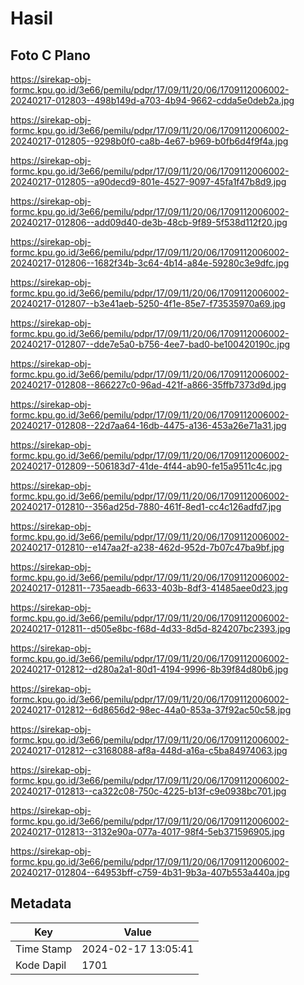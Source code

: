 # Hasil

## Foto C Plano

https://sirekap-obj-formc.kpu.go.id/3e66/pemilu/pdpr/17/09/11/20/06/1709112006002-20240217-012803--498b149d-a703-4b94-9662-cdda5e0deb2a.jpg

https://sirekap-obj-formc.kpu.go.id/3e66/pemilu/pdpr/17/09/11/20/06/1709112006002-20240217-012805--9298b0f0-ca8b-4e67-b969-b0fb6d4f9f4a.jpg

https://sirekap-obj-formc.kpu.go.id/3e66/pemilu/pdpr/17/09/11/20/06/1709112006002-20240217-012805--a90decd9-801e-4527-9097-45fa1f47b8d9.jpg

https://sirekap-obj-formc.kpu.go.id/3e66/pemilu/pdpr/17/09/11/20/06/1709112006002-20240217-012806--add09d40-de3b-48cb-9f89-5f538d112f20.jpg

https://sirekap-obj-formc.kpu.go.id/3e66/pemilu/pdpr/17/09/11/20/06/1709112006002-20240217-012806--1682f34b-3c64-4b14-a84e-59280c3e9dfc.jpg

https://sirekap-obj-formc.kpu.go.id/3e66/pemilu/pdpr/17/09/11/20/06/1709112006002-20240217-012807--b3e41aeb-5250-4f1e-85e7-f73535970a69.jpg

https://sirekap-obj-formc.kpu.go.id/3e66/pemilu/pdpr/17/09/11/20/06/1709112006002-20240217-012807--dde7e5a0-b756-4ee7-bad0-be100420190c.jpg

https://sirekap-obj-formc.kpu.go.id/3e66/pemilu/pdpr/17/09/11/20/06/1709112006002-20240217-012808--866227c0-96ad-421f-a866-35ffb7373d9d.jpg

https://sirekap-obj-formc.kpu.go.id/3e66/pemilu/pdpr/17/09/11/20/06/1709112006002-20240217-012808--22d7aa64-16db-4475-a136-453a26e71a31.jpg

https://sirekap-obj-formc.kpu.go.id/3e66/pemilu/pdpr/17/09/11/20/06/1709112006002-20240217-012809--506183d7-41de-4f44-ab90-fe15a9511c4c.jpg

https://sirekap-obj-formc.kpu.go.id/3e66/pemilu/pdpr/17/09/11/20/06/1709112006002-20240217-012810--356ad25d-7880-461f-8ed1-cc4c126adfd7.jpg

https://sirekap-obj-formc.kpu.go.id/3e66/pemilu/pdpr/17/09/11/20/06/1709112006002-20240217-012810--e147aa2f-a238-462d-952d-7b07c47ba9bf.jpg

https://sirekap-obj-formc.kpu.go.id/3e66/pemilu/pdpr/17/09/11/20/06/1709112006002-20240217-012811--735aeadb-6633-403b-8df3-41485aee0d23.jpg

https://sirekap-obj-formc.kpu.go.id/3e66/pemilu/pdpr/17/09/11/20/06/1709112006002-20240217-012811--d505e8bc-f68d-4d33-8d5d-824207bc2393.jpg

https://sirekap-obj-formc.kpu.go.id/3e66/pemilu/pdpr/17/09/11/20/06/1709112006002-20240217-012812--d280a2a1-80d1-4194-9996-8b39f84d80b6.jpg

https://sirekap-obj-formc.kpu.go.id/3e66/pemilu/pdpr/17/09/11/20/06/1709112006002-20240217-012812--6d8656d2-98ec-44a0-853a-37f92ac50c58.jpg

https://sirekap-obj-formc.kpu.go.id/3e66/pemilu/pdpr/17/09/11/20/06/1709112006002-20240217-012812--c3168088-af8a-448d-a16a-c5ba84974063.jpg

https://sirekap-obj-formc.kpu.go.id/3e66/pemilu/pdpr/17/09/11/20/06/1709112006002-20240217-012813--ca322c08-750c-4225-b13f-c9e0938bc701.jpg

https://sirekap-obj-formc.kpu.go.id/3e66/pemilu/pdpr/17/09/11/20/06/1709112006002-20240217-012813--3132e90a-077a-4017-98f4-5eb371596905.jpg

https://sirekap-obj-formc.kpu.go.id/3e66/pemilu/pdpr/17/09/11/20/06/1709112006002-20240217-012804--64953bff-c759-4b31-9b3a-407b553a440a.jpg


## Metadata

| Key        | Value               |
| ---------- | ------------------- |
| Time Stamp | 2024-02-17 13:05:41 |
| Kode Dapil | 1701                |



